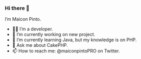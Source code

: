### Hi there 👋

I’m Maicon Pinto.

- 👨‍💻 I’m a developer.
- 🔭 I’m currently working on new project.
- 🌱 I’m currently learning Java, but my knowledge is on PHP.
- 💬 Ask me about CakePHP.
- 📫 How to reach me: @maiconpintoPRO on Twitter.